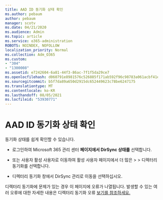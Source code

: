 ```yaml
---
title: AAD ID 동기화 상태 확인
ms.author: pebaum
author: pebaum
manager: scotv
ms.date: 04/21/2020
ms.audience: Admin
ms.topic: article
ms.service: o365-administration
ROBOTS: NOINDEX, NOFOLLOW
localization_priority: Normal
ms.collection: Adm_O365
ms.custom:
- "304"
- "1300008"
ms.assetid: e7242604-6a81-44f3-86ac-7f1f5da29ce7
ms.openlocfilehash: d060791e8981576c526885f171ab592f96c98783a061acbf41e659b1f896b8cf
ms.sourcegitcommit: b5f7da89a650d2915dc652449623c78be6247175
ms.translationtype: MT
ms.contentlocale: ko-KR
ms.lasthandoff: 08/05/2021
ms.locfileid: "53930771"
---
```

# <a name="check-aad-identity-sync-status"></a>AAD ID 동기화 상태 확인

동기화 상태를 쉽게 확인할 수 있습니다.
  
- 로그인하여 Microsoft 365 관리 센터 **페이지에서 DirSync 상태를** 선택합니다.

- 또는 사용자 활성 사용자로 이동하여 활성 사용자 페이지에서 더 많은 \> \> 디렉터리 동기화를 선택합니다.

- 디렉터리 동기화 창에서 DirSync 관리로 이동을 선택하십시오.

디렉터리 동기화에 문제가 있는 경우 이 페이지에 오류가 나열됩니다. 발생할 수 있는 여러 오류에 대한 자세한 내용은 디렉터리 동기화 오류 [보기를 참조하세요.](https://docs.microsoft.com//office365/enterprise/identify-directory-synchronization-errors)
  